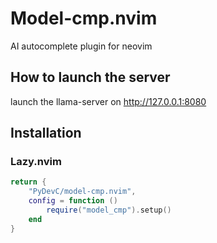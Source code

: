 # Model-cmp.nvim

AI autocomplete plugin for neovim

## How to launch the server

launch the llama-server on http://127.0.0.1:8080

## Installation

### Lazy.nvim

```lua
return {
    "PyDevC/model-cmp.nvim",
    config = function ()
        require("model_cmp").setup()
    end
}
```
